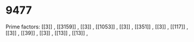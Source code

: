 # 9477

Prime factors: [[3]] , [[3159]] , [[3]] , [[1053]] , [[3]] , [[351]] , [[3]] , [[117]] , [[3]] , [[39]] , [[3]] , [[13]] , [[13]] , 